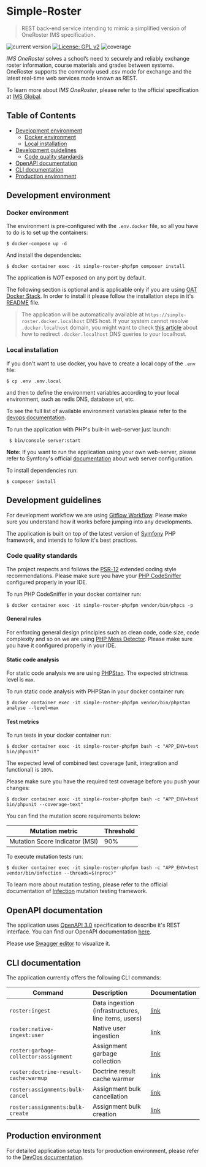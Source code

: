 # Simple-Roster

>REST back-end service intending to mimic a simplified version of OneRoster IMS specification.

![current version](https://img.shields.io/badge/version-2.0.0-green.svg)
[![License: GPL v2](https://img.shields.io/badge/License-GPL%20v2-blue.svg)](https://www.gnu.org/licenses/old-licenses/gpl-2.0.en.html)
![coverage](https://img.shields.io/badge/coverage-100%25-green.svg)

*IMS OneRoster* solves a school’s need to securely and reliably exchange roster information, course materials and grades between systems. 
OneRoster supports the commonly used .csv mode for exchange and the latest real-time web services mode known as REST.  

To learn more about *IMS OneRoster*, please refer to the official specification at [IMS Global](https://www.imsglobal.org/activity/onerosterlis).

## Table of Contents

- [Development environment](#development-environment)
    - [Docker environment](#docker-environment)
    - [Local installation](#local-installation)
- [Development guidelines](#development-guidelines)
    - [Code quality standards](#code-quality-standards)
- [OpenAPI documentation](#openapi-documentation)
- [CLI documentation](#cli-documentation)
- [Production environment](#production-environment)

## Development environment

### Docker environment

The environment is pre-configured with the `.env.docker` file, so all you have to do is to set up the containers:

```shell script
$ docker-compose up -d
```

And install the dependencies:

```shell script
$ docker container exec -it simple-roster-phpfpm composer install
```

The application is *NOT* exposed on any port by default.

The following section is optional and is applicable only if you are using [OAT Docker Stack](https://github.com/oat-sa/docker-stack).
In order to install it please follow the installation steps in it's [README](https://github.com/oat-sa/docker-stack#installation) file.

> The application will be automatically available at `https://simple-roster.docker.localhost` DNS host.
> If your system cannot resolve `.docker.localhost` domain, you might want to check [this article](https://github.com/oat-sa/docker-stack#how-to-redirect-dockerlocalhost-dns-queries-to-localhost) about how to redirect `.docker.localhost` DNS queries to your localhost.

### Local installation

If you don't want to use docker, you have to create a local copy of the `.env` file:

```shell script
$ cp .env .env.local
```

and then to define the environment variables according to your local environment, such as redis DNS, database url, etc. 

To see the full list of available environment variables please refer to the [devops documentation](docs/devops/devops-documentation.md).

To run the application with PHP's built-in web-server just launch:

```shell script
 $ bin/console server:start
```

**Note:** If you want to run the application using your own web-server, please refer to Symfony's official [documentation](https://symfony.com/doc/current/setup/web_server_configuration.html) about web server configuration.

To install dependencies run:

```shell script
$ composer install
```

## Development guidelines

For development workflow we are using [Gitflow Workflow](https://www.atlassian.com/git/tutorials/comparing-workflows/gitflow-workflow).
Please make sure you understand how it works before jumping into any developments.

The application is built on top of the latest version of [Symfony](https://symfony.com/) PHP framework, and intends to follow it's best practices.

### Code quality standards

The project respects and follows the [PSR-12](https://www.php-fig.org/psr/psr-12/) extended coding style recommendations.
Please make sure you have your [PHP CodeSniffer](https://github.com/squizlabs/PHP_CodeSniffer) configured properly in your IDE. 

To run PHP CodeSniffer in your docker container run:

```shell script
$ docker container exec -it simple-roster-phpfpm vendor/bin/phpcs -p
```

#### General rules

For enforcing general design principles such as clean code, code size, code complexity and so on we are using [PHP Mess Detector](https://phpmd.org/). 
Please make sure you have it configured properly in your IDE.

#### Static code analysis

For static code analysis we are using [PHPStan](https://github.com/phpstan/phpstan). The expected strictness level is `max`.

To run static code analysis with PHPStan in your docker container run:

```shell script
$ docker container exec -it simple-roster-phpfpm vendor/bin/phpstan analyse --level=max
```

#### Test metrics

To run tests in your docker container run:
```shell script
$ docker container exec -it simple-roster-phpfpm bash -c "APP_ENV=test bin/phpunit"
```

The expected level of combined test coverage (unit, integration and functional) is `100%`.

Please make sure you have the required test coverage before you push your changes:

 ```shell script
 $ docker container exec -it simple-roster-phpfpm bash -c "APP_ENV=test bin/phpunit --coverage-text"
 ```

You can find the mutation score requirements below:

| Mutation metric                | Threshold |
| -------------------------------| --------- |
| Mutation Score Indicator (MSI) | 90%       |

To execute mutation tests run:

```shell script
$ docker container exec -it simple-roster-phpfpm bash -c "APP_ENV=test vendor/bin/infection --threads=$(nproc)"
```

To learn more about mutation testing, please refer to the official documentation of [Infection](https://infection.github.io/) mutation testing framework.

## OpenAPI documentation

The application uses [OpenAPI 3.0](https://swagger.io/specification/) specification to describe it's REST interface.
You can find our OpenAPI documentation [here](openapi/api_v1.yml).

Please use [Swagger editor](https://editor.swagger.io/) to visualize it.

## CLI documentation

The application currently offers the following CLI commands:

| Command | Description | Documentation |
| ------------- |:-------------|:-------|
| `roster:ingest` | Data ingestion (infrastructures, line items, users) | [link](docs/cli/ingester-command.md) |
| `roster:native-ingest:user` | Native user ingestion | [link](docs/cli/native-user-ingester-command.md) |
| `roster:garbage-collector:assignment` | Assignment garbage collection | [link](docs/cli/assignment-garbage-collector-command.md) |
| `roster:doctrine-result-cache:warmup` | Doctrine result cache warmer | [link](docs/cli/doctrine-result-cache-warmer-command.md) | 
| `roster:assignments:bulk-cancel` | Assignment bulk cancellation | [link](docs/cli/assignment-bulk-cancellation-command.md) |
| `roster:assignments:bulk-create` | Assignment bulk creation | [link](docs/cli/assignment-bulk-creation-command.md) |

## Production environment

For detailed application setup tests for production environment, please refer to the [DevOps documentation](docs/devops/devops-documentation.md).
